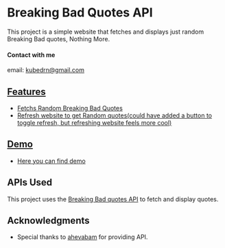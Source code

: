 # Breaking Bad Quotes API

This project is a simple website that fetches and displays just random Breaking Bad quotes, Nothing More.

#### Contact with me
email: [kubedrn@gmail.com](mailto:kubedrn@gmail.com)<br>
<a href="https://www.linkedin.com/in/ubed9">
  <!-- <img align="left" alt="Ubed's LinkedIN" width="22px" src="https://upload.wikimedia.org/wikipedia/commons/8/81/LinkedIn_icon.svg" /><br> -->


## Features
- Fetchs Random Breaking Bad Quotes
- Refresh website to get Random quotes(could have added a button to toggle refresh, but refreshing website feels more cool)


## Demo
- Here you can find [demo](https://65ae51a07077ff276e4d9826--deluxe-licorice-d069b8.netlify.app/)
## APIs Used

This project uses the [Breaking Bad quotes API](https://github.com/shevabam/breaking-bad-quotes?ref=apilist.fun) to fetch and display quotes.


## Acknowledgments

- Special thanks to [ahevabam](https://github.com/shevabam) for providing API.